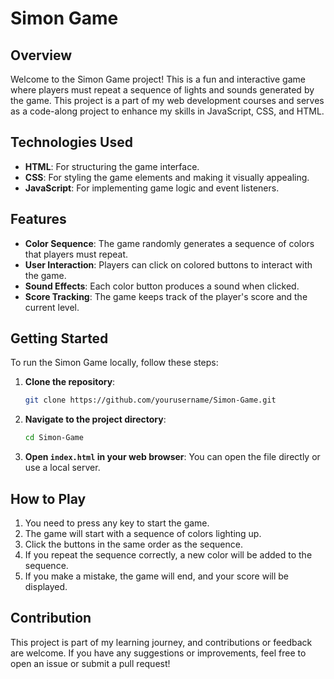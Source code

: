 # Simon Game

## Overview

Welcome to the Simon Game project! This is a fun and interactive game where players must repeat a sequence of lights and sounds generated by the game. This project is a part of my web development courses and serves as a code-along project to enhance my skills in JavaScript, CSS, and HTML.

## Technologies Used

- **HTML**: For structuring the game interface.
- **CSS**: For styling the game elements and making it visually appealing.
- **JavaScript**: For implementing game logic and event listeners.

## Features

- **Color Sequence**: The game randomly generates a sequence of colors that players must repeat.
- **User Interaction**: Players can click on colored buttons to interact with the game.
- **Sound Effects**: Each color button produces a sound when clicked.
- **Score Tracking**: The game keeps track of the player's score and the current level.

## Getting Started

To run the Simon Game locally, follow these steps:

1. **Clone the repository**:
   ```bash
   git clone https://github.com/yourusername/Simon-Game.git
   ```
2. **Navigate to the project directory**:
   ```bash
   cd Simon-Game
   ```

3. **Open `index.html` in your web browser**:
   You can open the file directly or use a local server.

## How to Play

1. You need to press any key to start the game.
2. The game will start with a sequence of colors lighting up.
3. Click the buttons in the same order as the sequence.
4. If you repeat the sequence correctly, a new color will be added to the sequence.
5. If you make a mistake, the game will end, and your score will be displayed.

## Contribution

This project is part of my learning journey, and contributions or feedback are welcome. If you have any suggestions or improvements, feel free to open an issue or submit a pull request!
